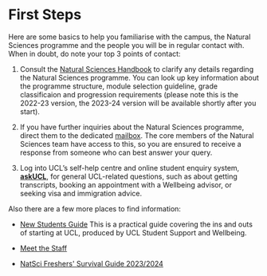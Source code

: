 # First Steps
Here are some basics to help you familiarise with the campus, the Natural Sciences programme and the people 
you will be in regular contact with. When in doubt, do note your top 3 points of contact:

1. Consult the [Natural Sciences Handbook](https://www.ucl.ac.uk/natural-sciences/sites/natural_sciences/files/natsci_programme_handbook_2022-23.pdf) to clarify any details regarding the Natural Sciences programme. You 
can look up key information about the programme structure, module selection guideline, grade classificaion 
and progression requirements (please note this is the 2022-23 version, the 2023-24 version will be available shortly after you start).

2. If you have further inquiries about the Natural Sciences programme, direct them to the dedicated 
[mailbox](mailto:natsci@ucl.ac.uk).  The core members of the Natural Sciences team have access to this, so you are 
ensured to receive a response from someone who can best answer your query.

3. Log into UCL’s self-help centre and online student enquiry system, **[askUCL](https://www.ucl.ac.uk/students/askucl)**, for general UCL-related questions, such as about getting transcripts, booking an appointment with a Wellbeing 
advisor, or seeking visa and immigration advice.

Also there are a few more places to find information:

- [New Students Guide](https://www.ucl.ac.uk/students/sites/students/files/new_students_guide_online.pdf)
This is a practical guide covering the ins and outs of starting at UCL, produced by UCL Student Support and Wellbeing.

- [Meet the Staff](https://www.ucl.ac.uk/natural-sciences/key-contacts)

- [NatSci Freshers' Survival Guide 2023/2024](https://www.flipsnack.com/soyakaya/natsci-freshers-survival-guide-2021-2022.html)